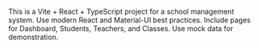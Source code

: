 <!-- Use this file to provide workspace-specific custom instructions to Copilot. For more details, visit https://code.visualstudio.com/docs/copilot/copilot-customization#_use-a-githubcopilotinstructionsmd-file -->

This is a Vite + React + TypeScript project for a school management system. Use modern React and Material-UI best practices. Include pages for Dashboard, Students, Teachers, and Classes. Use mock data for demonstration.
